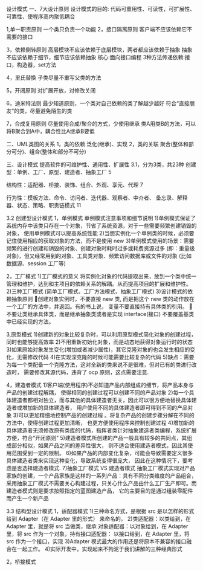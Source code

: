 设计模式
一、7大设计原则
设计模式的目的:
代码可重用性、可读性，可扩展性、可靠性、使程序高内聚低耦合

1,单一职责原则
一个类只负责一个功能
2，接口隔离原则
客户端不应该依赖它不需要的接口

3，依赖倒转原则
高层模块不应该依赖于底层模块，两者都应该依赖于抽象
抽象不应该依赖于细节，细节应该依赖抽象
核心:面向接口编程
3种方法传递依赖:接口，构造器，set方法



4，里氏替换
子类尽量不重写父类的方法


5，开闭原则
对扩展开放，对修改关闭


6，迪米特法则
最少知道原则，一个类对自己依赖的类了解越少越好
符合“直接朋友”的类，尽量避免陌生的类


7，合成复用原则
尽量使用合成/聚合的方式，少使用继承
类A用类B的方法，可以将B聚合到A中，耦合性比A继承B要低



二、UML类图的关系
1，类的依赖
泛化(继承)、实现
2，类的关联
聚合(整体和部分可分)、组合(整体和部分不可分)


三、设计模式
提高软件的可维护性、通用性、扩展性
3.1，分为3类，共23种
创建型：单例、工厂、原型、建造者、抽象工厂  5

结构性：适配器、桥接、装饰、组合、外观、享元、代理  7

行为性：模板方法、命令、访问者、迭代器、观察者、中介者、
备忘录、解释器、状态、策略、职责链模式   11

3.2 创建型设计模式
1，单例模式
单例模式注意事项和细节说明
1)单例模式保证了 系统内存中该类只存在一个对象，节省了系统资源，对于一些需要频繁创建销毁的对象，
使用单例模式可以提高系统性能
2)当想实例化一个单例类的时候，必须要记住使用相应的获取对象的方法，而不是使用 new
3)单例模式使用的场景：需要频繁的进行创建和销毁的对象、创建对象时耗时过多或耗费资源过多
(即：重量级对象)，但又经常用到的对象、工具类对象、频繁访问数据库或文件的对象
(比如数据源、session 工厂等)

2，工厂模式
1)工厂模式的意义
将实例化对象的代码提取出来，放到一个类中统一管理和维护，达到和主项目的依赖关系的解耦。从而提高项目的扩展和维护性。
2)三种工厂模式 (简单工厂模式、工厂方法模式、抽象工厂模式)
3)设计模式的依赖抽象原则
创建对象实例时，不要直接 new 类, 而是把这个 new 类的动作放在一个工厂的方法中，并返回。有的书上说， 变量不要直接持有具体类的引用。
不要让类继承具体类，而是继承抽象类或者是实现 interface(接口)
不要覆盖基类中已经实现的方法。

3,原型模式
1)创建新的对象比较复杂时，可以利用原型模式简化对象的创建过程，同时也能够提高效率
2)不用重新初始化对象，而是动态地获得对象运行时的状态
3)如果原始对象发生变化(增加或者减少属性)，其它克隆对象的也会发生相应的变化，无需修改代码
4)在实现深克隆的时候可能需要比较复杂的代码
5)缺点：需要为每一个类配备一个克隆方法，这对全新的类来说不是很难，但对已有的类进行改造时，
需要修改其源代码，违背了 ocp 原则，这点需要注意.

4，建造者模式
1)客户端(使用程序)不必知道产品内部组成的细节，将产品本身与产品的创建过程解耦，
使得相同的创建过程可以创建不同的产品对象
2)每一个具体建造者都相对独立，而与其他的具体建造者无关，因此可以很方便地替换具体建造者或增加新的具体建造者，
 用户使用不同的具体建造者即可得到不同的产品对象
3)可以更加精细地控制产品的创建过程 。将复杂产品的创建步骤分解在不同的方法中，使得创建过程更加清晰，
 也更方便使用程序来控制创建过程
4)增加新的具体建造者无须修改原有类库的代码，指挥者类针对抽象建造者类编程，系统扩展方便，符合“开闭原则”
5)建造者模式所创建的产品一般具有较多的共同点，其组成部分相似，如果产品之间的差异性很大，
则不适合使用建造者模式，因此其使用范围受到一定的限制。
6)如果产品的内部变化复杂，可能会导致需要定义很多具体建造者类来实现这种变化，导致系统变得很庞大，
因此在这种情况下，要考虑是否选择建造者模式.
7)抽象工厂模式 VS 建造者模式
抽象工厂模式实现对产品家族的创建，一个产品家族是这样的一系列产品：具有不同分类维度的产品组合，
采用抽象工厂模式不需要关心构建过程，只关心什么产品由什么工厂生产即可。而建造者模式则是要求按照指定的蓝图建造产品，
它的主要目的是通过组装零配件而产生一个新产品


3.3 结构型设计模式
1，适配器模式
1)三种命名方式，是根据 src 是以怎样的形式给到 Adapter（在 Adapter 里的形式）
来命名的。
2)类适配器：以类给到，在 Adapter 里，就是将 src 当做类，继承
对象适配器：以对象给到，在 Adapter 里，将 src 作为一个对象，持有接口适配器：
以接口给到，在 Adapter 里，将 src 作为一个接口，实现
3)Adapter 模式最大的作用还是将原本不兼容的接口融合在一起工作。
4)实际开发中，实现起来不拘泥于我们讲解的三种经典形式

2，桥接模式







